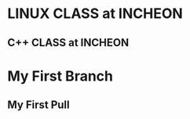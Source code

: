 LINUX CLASS at INCHEON
======================

C++ CLASS at INCHEON
-------------------

# My First Branch

## My First Pull
